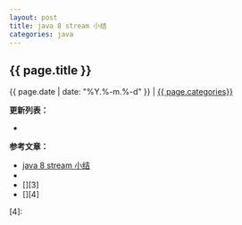 ```yaml
---
layout: post
title: java 8 stream 小结
categories: java
---
```


## {{ page.title }}

{{ page.date | date: "%Y.%-m.%-d" }} | <a href="/archive#{{ page.categories }}">{{ page.categories}}</a>




**更新列表：**

*



**参考文章：**

* [java 8 stream 小结][1]
* [][2]
* [][3]
* [][4]


[1]: https://my.oschina.net/u/563488/blog/1614197
[2]: 
[3]: 
[4]: 